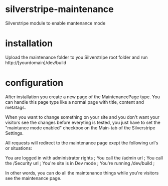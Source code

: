 silverstripe-maintenance
========================

Silverstripe module to enable mantenance mode

installation
============

Upload the maintenance folder to you Silverstripe root folder and run http://[yourdomain]/dev/build

configuration
=============

After installation you create a new page of the MaintenancePage type. You can handle this page type like a normal page with title, content and metatags.

When you want to change something on your site and you don't want your visitors see the changes before everyting is tested, you just have to set the "maintance mode enabled" checkbox on the Main-tab of the Silverstripe Settings.

All requests will redirect to the maintenance page exept the following url's or situations:

You are logged in with administrator rights ;
You call the /admin url ;
You call the /Security url ;
You're site is in Dev mode ;
You're running /dev/build ;

In other words, you can do all the maintenance things while you're visitors see the maintenance page.

